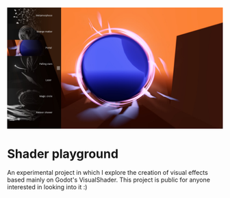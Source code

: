 ![Preview](./Preview.jpg)
# Shader playground

An experimental project in which I explore the creation of visual effects based mainly on Godot's VisualShader.
This project is public for anyone interested in looking into it :)
